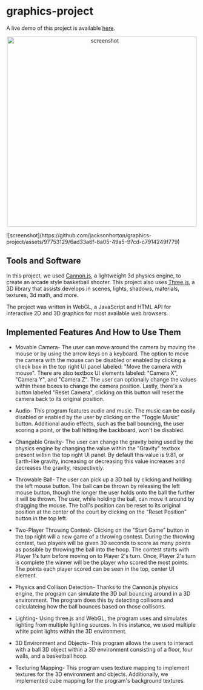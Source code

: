 # graphics-project
A live demo of this project is available [here](https://jacksonhorton.github.io/graphics-project/game.html).

<p align="center">
  <img width="500" alt="screenshot" src="[https://github.com/jacksonhorton/graphics-project/assets/97753129/6ad33a6f-8a05-49a5-97cd-c7914249f779]">
</p>
![screenshot](https://github.com/jacksonhorton/graphics-project/assets/97753129/6ad33a6f-8a05-49a5-97cd-c7914249f779)

## Tools and Software
In this project, we used [Cannon.js](https://github.com/schteppe/cannon.js), a lightweight 3d physics engine, to create an arcade style basketball shooter.
This project also uses [Three.js](https://threejs.org/), a 3D library that assists develops in scenes, lights, shadows, materials, textures, 3d math, and more.

The project was written in WebGL, a JavaScript and HTML API for interactive 2D and 3D graphics for most available web browsers.


## Implemented Features And How to Use Them
* Movable Camera- The user can move around the camera by moving the mouse or by using the arrow keys on a keyboard. 
The option to move the camera with the mouse can be disabled or enabled by clicking a check box in the 
top right UI panel labeled: "Move the camera with mouse".  There are also textbox UI elements labeled: 
"Camera X", "Camera Y", and "Camera Z". The user can optionally change the values within these boxes to 
change the camera position. Lastly, there's a button labeled "Reset Camera", clicking on this button will 
reset the camera back to its original position.

* Audio- This program features audio and music. The music can be easily disabled or enabled by the user by 
clicking on the "Toggle Music" button. Additional audio effects, such as the ball bouncing, the user scoring a 
point, or the ball hitting the backboard, won't be disabled.

* Changable Gravity- The user can change the gravity being used by the physics engine by changing the value within the "Gravity"
 textbox present within the top right UI panel. By default this value is 9.81, or Earth-like gravity, increasing or 
decreasing this value increases and decreases the gravity, respectively.

* Throwable Ball- The user can pick up a 3D ball by clicking and holding the left mouse button. The ball can be thrown 
by releasing the left mouse button, though the longer the user holds onto the ball the further it will be thrown. The user, 
while holding the ball, can move it around by dragging the mouse. The ball's position can be reset to its original position 
at the center of the court by clicking on the "Reset Position" button in the top left.

* Two-Player Throwing Contest- Clicking on the "Start Game" button in the top right will a new game of a throwing contest. 
During the throwing contest, two players will be given 30 seconds to score as many points as possible by throwing the ball 
into the hoop. The contest starts with Player 1's turn before moving on to Player 2's turn. Once, Player 2's turn is complete
 the winner will be the player who scored the most points. The points each player scored can be seen in the top, center UI element.

* Physics and Collison Detection- Thanks to the Cannon.js physics engine, the program can simulate the 3D ball bouncing around
in a 3D environment. The program does this by detecting collisons and calculateing how the ball bounces based on those collisons.

* Lighting- Using three.js and WebGL, the program uses and simulates lighting from multiple lighting sources. In this instance, 
we used multiple white point lights within the 3D environment.

* 3D Environment and Objects- This program allows the users to interact with a ball 3D object within a 3D environment consisting
 of a floor, four walls, and a basketball hoop.

* Texturing Mapping- This program uses texture mapping to implement textures for the 3D environment and objects. Additionally, 
we implemented cube mapping for the program's background textures.
